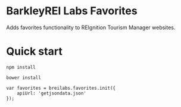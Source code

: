 BarkleyREI Labs Favorites
=====================

Adds favorites functionality to REIgnition Tourism Manager websites.

# Quick start

```
npm install
```

```
bower install
```

```
var favorites = breilabs.favorites.init({
	apiUrl: 'getjsondata.json'
});
```